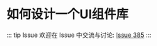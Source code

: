 # 如何设计一个UI组件库



::: tip Issue 
 欢迎在 Issue 中交流与讨论: [Issue 385](https://github.com/shfshanyue/Daily-Question/issues/385) 
:::



